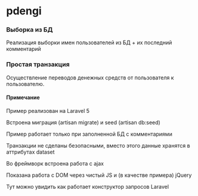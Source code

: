# pdengi

### Выборка из БД
Реализация выборки имен пользователей из БД + их последний комментарий
### Простая транзакция
Осуществление переводов денежных средств от пользователя к пользователю.

#### Примечание
Пример реализован на Laravel 5

Встроена миграция (artisan migrate) и seed (artisan db:seed)

Пример работает только при заполненной БД с комментариями

Транзакции не сделаны безопасными, вместо этого данные хранятся в аттрибутах dataset

Во фреймворк встроена работа с ajax

Показана работа с DOM через чистый JS и (в качестве примера) jQuery

Тут можно увидить как работает конструктор запросов Laravel
